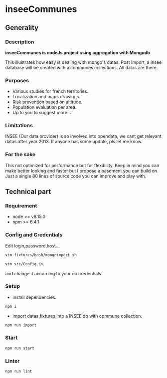 # inseeCommunes

## Generality

### Description

**inseeCommunes is nodeJs project using aggregation with Mongodb**

This illustrates how easy is dealing with mongo's datas.
Post import, a insee database will be created with a communes collections.
All datas are there.

### Purposes

* Various studies for french territories.
* Localization and maps drawings.
* Risk prevention based on altitude.
* Population evaluation per area.
* Up to you to suggest more...

### Limitations

INSEE (Our data provider) is so involved into opendata, we cant get relevant datas after year 2013.
If anyone has some update, pls let me know.

### For the sake

This not optimized for performance but for flexibility.
Keep in mind you can make better looking and faster but I propose a basement you can build on.
Just a single 80 lines of source code you can improve and play with.

## Technical part

### Requirement

* node >= v8.15.0
* npm >= 6.4.1

### Config and Credentials

Edit login,password,host...

```bash
vim fixtures/bash/mongoimport.sh
```

```bash
vim src/Config.js
```

and change it according to your db credentials.

### Setup

* install dependencies.

```bash
npm i
```

* import datas fixtures into a INSEE db with commune collection.

```bash
npm run import
```

### Start

```bash
npm run start
```

### Linter

```bash
npm run lint
```